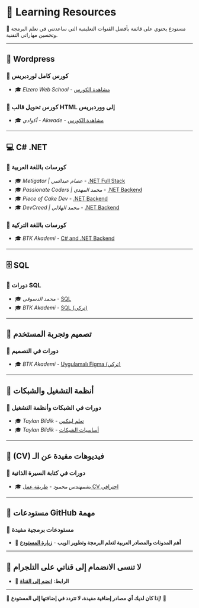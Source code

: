 # 🏫 Learning Resources

📌 مستودع يحتوي على قائمة بأفضل القنوات التعليمية التي ساعدتني في تعلم البرمجة وتحسين مهاراتي التقنية.

---

## 📌 Wordpress

### 🔹 كورس كامل لوردبريس
- 🎓 *Elzero Web School* - [مشاهدة الكورس](https://www.youtube.com/watch?v=ctEAYHFcbHk&list=PLDoPjvoNmBAwCNR-UIRft5YuVlZKrYh20)

### 🔹 كورس تحويل قالب HTML إلى ووردبريس
- 🎓 *أكوادي - Akwade* - [مشاهدة الكورس](https://www.youtube.com/watch?v=eMK8CqAho84&list=PLdwVZzgkfKriYhrbbdJ4bjD1tLt-9HUC7)

---

## 💻 C# .NET

### 🔹 كورسات باللغة العربية
- 🎓 *Metigator | عصام عبدالنبي* - [.NET Full Stack](https://www.youtube.com/@Metigator)
- 🎓 *Passionate Coders | محمد المهدي* - [.NET Backend](https://www.youtube.com/@PassionateCoders/playlists)
- 🎓 *Piece of Cake Dev* - [.NET Backend](https://www.youtube.com/@poclearn/playlists)
- 🎓 *DevCreed | محمد الهلالي* - [.NET Backend](https://www.youtube.com/@DevCreed/playlists)

### 🔹 كورسات باللغة التركية
- 🎓 *BTK Akademi* - [C# and .NET Backend](https://www.btkakademi.gov.tr/portal/course/c-7008)

---

## 🗄️ SQL

### 🔹 دورات SQL
- 🎓 *محمد الدسوقى* - [SQL](https://www.youtube.com/playlist?list=PL1DUmTEdeA6J6oDLTveTt4Z7E5qEfFluE)
- 🎓 *BTK Akademi* - [SQL (تركي)](https://www.btkakademi.gov.tr/portal/course/uygulamalarla-sql-ogreniyorum-8249)

---

## 🎨 تصميم وتجربة المستخدم

### 🔹 دورات في التصميم
- 🎓 *BTK Akademi* - [Uygulamalı Figma (تركي)](https://www.btkakademi.gov.tr/portal/course/uygulamali-figma-26902)

---

## 🐧 أنظمة التشغيل والشبكات

### 🔹 دورات في الشبكات وأنظمة التشغيل
- 🎓 *Taylan Bildik* - [تعلم لينكس](https://www.youtube.com/watch?v=g00i4px9r6w&list=PLe-saRM3WlvPrVrWjfKBKOsEshlLpfmsQ)
- 🎓 *Taylan Bildik* - [أساسيات الشبكات](https://www.youtube.com/playlist?list=PLe-saRM3WlvNJFG4DfwYzTL9P20M6DPHj)

---

## 📃 (CV) فيديوهات مفيدة عن الـ

### 🔹 دورات في كتابة السيرة الذاتية
- 🎓 *بشمهندس محمود* - [طريقة عمل CV احترافي](https://www.youtube.com/watch?v=WXH8vj_Q7Xo)

---

## 📂 مستودعات GitHub مهمة

### 🔹 مستودعات برمجية مفيدة
- 🔗 **أهم المدونات والمصادر العربية لتعلم البرمجة وتطوير الويب** - [**زيارة المستودع**](https://github.com/aissa-bouguern/arabic-programming-blogs)

---

## 🔹 لا تنسى الانضمام إلى قناتي على التلجرام

- 📢 **الرابط:** [**انضم إلى القناة**](https://t.me/daifzone) 

---

📢 **إذا كان لديك أي مصادر إضافية مفيدة، لا تتردد في إضافتها إلى المستودع!** 🚀

